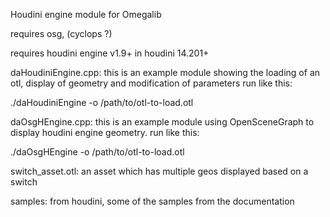 Houdini engine module for Omegalib

requires osg, (cyclops ?)

requires houdini engine v1.9+ in houdini 14.201+

daHoudiniEngine.cpp:
this is an example module showing the loading of an otl, display of geometry and modification of parameters
run like this:

./daHoudiniEngine -o /path/to/otl-to-load.otl

daOsgHEngine.cpp:
this is an example module using OpenSceneGraph to display houdini engine geometry.
run like this:

./daOsgHEngine -o /path/to/otl-to-load.otl

switch_asset.otl:
an asset which has multiple geos displayed based on a switch

samples:
from houdini, some of the samples from the documentation

